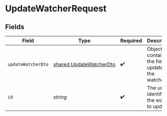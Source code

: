 # UpdateWatcherRequest


## Fields

| Field                                                                     | Type                                                                      | Required                                                                  | Description                                                               | Example                                                                   |
| ------------------------------------------------------------------------- | ------------------------------------------------------------------------- | ------------------------------------------------------------------------- | ------------------------------------------------------------------------- | ------------------------------------------------------------------------- |
| `updateWatcherDto`                                                        | [shared.UpdateWatcherDto](../../../sdk/models/shared/updatewatcherdto.md) | :heavy_check_mark:                                                        | Object containing the fields to update on the watcher.                    |                                                                           |
| `id`                                                                      | *string*                                                                  | :heavy_check_mark:                                                        | The unique identifier of the watcher to update.                           | ntif_f94e4a79611947d48254537a8861265d                                     |